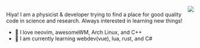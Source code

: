 
<img align="right" src="https://user-images.githubusercontent.com/5611071/182666030-cab89a8d-edf3-4ac0-ab33-dac86e8521df.gif" />

Hiya! I am a physicist & developer trying to find a place for good quality code in science and research. Always interested in learning new things!

- 💜 I love neovim, awesomeWM, Arch Linux, and C++
- 🌱 I am currently learning webdev(vue), lua, rust, and C#

